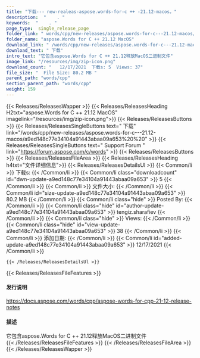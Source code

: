 ```yaml
---
title: "下载--- new-realeas-aspose.words-for-c ++ -21.12-macos。" 
description:  "    . " 
keywords:  "    . " 
page_type:  single_release_page
folder_link: " words/cpp/new-releases/aspose.words-for-c---21.12-macos/"
folder_name: "aspose.Words for C ++ 21.12 MacOS"
download_link: " /words/cpp/new-releases/aspose.words-for-c---21.12-macos/a9ed148c77e34104a91443abaa09a653"
download_text: " 下载"
intro_text: "它包含aspose.Words for C ++ 21.12释放MacOS二进制文件"
image_link: "/resources/img/zip-icon.png"
download_count: "   12/17/2021  下载s: 5  Views: 37"
file_size: "  File Size: 80.2 MB "
parent_path: "words/cpp"
section_parent_path: "words/cpp"
weight: 159
---
```


{{< Releases/ReleasesWapper >}}
  {{< Releases/ReleasesHeading H2txt="aspose.Words for C ++ 21.12 MacOS" imagelink="/resources/img/zip-icon.png">}}
  {{< Releases/ReleasesButtons >}}
    {{< Releases/ReleasesSingleButtons text=" 下载" link="/words/cpp/new-releases/aspose.words-for-c---21.12-macos/a9ed148c77e34104a91443abaa09a653%20%20" >}}
    {{< Releases/ReleasesSingleButtons text=" Support Forum " link="https://forum.aspose.com/c/words" >}}
  {{< Releases/ReleasesButtons >}}
  {{< Releases/ReleasesFileArea >}}
    {{< Releases/ReleasesHeading h4txt="文件详细信息">}}
    {{< Releases/ReleasesDetailsUl >}}
            {{< Common/li  >}} 下载s: {{< /Common/li >}} 
      {{< Common/li class="downloadcount" id="dwn-update-a9ed148c77e34104a91443abaa09a653" >}} 5 {{< /Common/li >}} 
      {{< Common/li  >}} 文件大小: {{< /Common/li >}} 
      {{< Common/li id="size-update-a9ed148c77e34104a91443abaa09a653" >}} 80.2 MB {{< /Common/li >}} 
      {{< Common/li  class="hide" >}} Posted By: {{< /Common/li >}} 
      {{< Common/li class="hide" id="author-update-a9ed148c77e34104a91443abaa09a653" >}} tengiz.sharafiev {{< /Common/li >}} 
      {{< Common/li class="hide"  >}} Views: {{< /Common/li >}} 
      {{< Common/li class="hide" id="view-update-a9ed148c77e34104a91443abaa09a653" >}} 38 {{< /Common/li >}} 
      {{< Common/li  >}} 添加日期: {{< /Common/li >}} 
      {{< Common/li id="added-update-a9ed148c77e34104a91443abaa09a653" >}} 12/17/2021 {{< /Common/li >}} 

    {{< /Releases/ReleasesDetailsUl >}}

  {{< Releases/ReleasesFileFeatures >}}
      <h4>发行说明</h4><div><a href="https://docs.aspose.com/words/cpp/aspose-words-for-cpp-21-12-release-notes">https://docs.aspose.com/words/cpp/aspose-words-for-cpp-21-12-release-notes</a></div><h4>描述</h4><div class="HTMLDescription">它包含aspose.Words for C ++ 21.12释放MacOS二进制文件</div>
  {{< /Releases/ReleasesFileFeatures >}}
 {{< /Releases/ReleasesFileArea >}}
{{< /Releases/ReleasesWapper >}}



